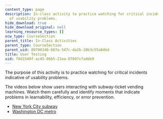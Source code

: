```yaml
---
content_type: page
description: In-class activity to practice watching for critical incidents indicative
  of usability problems.
hide_download: true
hide_download_original: null
learning_resource_types: []
ocw_type: CourseSection
parent_title: In-Class Activities
parent_type: CourseSection
parent_uid: 09700340-607a-547c-da2b-20b3c55a84bd
title: User Testing
uid: f0d1549f-ac45-06b5-21ea-07697cfadde9
---
```


The purpose of this activity is to practice watching for critical incidents indicative of usability problems.

The videos below show users interacting with subway-ticket vending machines. Watch them carefully and identify moments that indicate problems in learnability, efficiency, or error prevention.

*   [New York City subway](http://www.youtube.com/watch?v=mfCQbZR-nhk)
*   [Washington DC metro](http://www.youtube.com/watch?v=7TOsJCA7DHw)